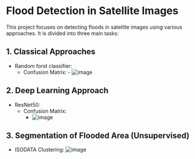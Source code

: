 # Flood Detection in Satellite Images

This project focuses on detecting floods in satellite images using various approaches. It is divided into three main tasks:

## 1. Classical Approaches

- Random forst classifier:
    - Confusion Matrix:
           - ![image](https://github.com/Mohammed-Salama/Automated_post-flood_damages_detection/assets/62220722/3f92d350-8cea-470c-85f6-29e8ad669707)

## 2. Deep Learning Approach

- ResNet50:
    - Confusion Matrix:
        - ![image](https://github.com/Mohammed-Salama/Automated_post-flood_damages_detection/assets/62220722/c34c136c-d9c0-4492-aa59-6fc360ba6910)

## 3. Segmentation of Flooded Area (Unsupervised)

- ISODATA Clustering:
    ![image](https://github.com/Mohammed-Salama/Automated_post-flood_damages_detection/assets/62220722/059aa97c-0bd2-4902-ab16-5b858460cbd0)


